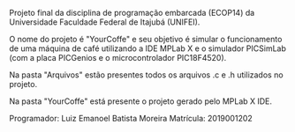 Projeto final da disciplina de programação embarcada (ECOP14) da Universidade Faculdade Federal de Itajubá (UNIFEI).

O nome do projeto é "YourCoffe" e seu objetivo é simular o funcionamento de uma máquina de café utilizando a IDE MPLab X e 
o simulador PICSimLab (com a placa PICGenios e o microcontrolador PIC18F4520).

Na pasta "Arquivos" estão presentes todos os arquivos .c e .h utilizados no projeto.

Na pasta "YourCoffe" está presente o projeto gerado pelo MPLab X IDE.

Programador: Luiz Emanoel Batista Moreira
Matrícula: 2019001202
